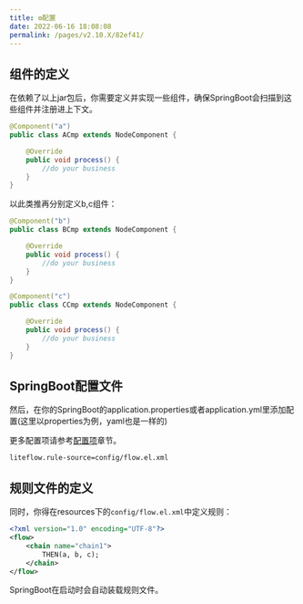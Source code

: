 ```yaml
---
title: ⚙️配置
date: 2022-06-16 18:08:08
permalink: /pages/v2.10.X/82ef41/
---
```


## 组件的定义

在依赖了以上jar包后，你需要定义并实现一些组件，确保SpringBoot会扫描到这些组件并注册进上下文。

```java
@Component("a")
public class ACmp extends NodeComponent {

	@Override
	public void process() {
		//do your business
	}
}
```

以此类推再分别定义b,c组件：

```java
@Component("b")
public class BCmp extends NodeComponent {

	@Override
	public void process() {
		//do your business
	}
}
```

```java
@Component("c")
public class CCmp extends NodeComponent {

	@Override
	public void process() {
		//do your business
	}
}
```

## SpringBoot配置文件

然后，在你的SpringBoot的application.properties或者application.yml里添加配置(这里以properties为例，yaml也是一样的)

更多配置项请参考[配置项](/pages/v2.10.X/4594ec/)章节。

```properties
liteflow.rule-source=config/flow.el.xml
```

## 规则文件的定义
同时，你得在resources下的`config/flow.el.xml`中定义规则：
```xml
<?xml version="1.0" encoding="UTF-8"?>
<flow>
    <chain name="chain1">
        THEN(a, b, c);
    </chain>
</flow>
```

SpringBoot在启动时会自动装载规则文件。